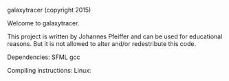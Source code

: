 galaxytracer (copyright 2015)

Welcome to galaxytracer.


This project is written by Johannes Pfeiffer and can be used for educational reasons.
But it is not allowed to alter and/or redestribute this code.

Dependencies:
    SFML
    gcc

Compiling instructions:
     Linux:
